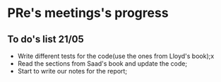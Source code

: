 
# PRe's meetings's progress

## To do's list 21/05

- Write different tests for the code(use the ones from Lloyd's book);x
- Read the sections from Saad's book and update the code;
- Start to write our notes for the report;



